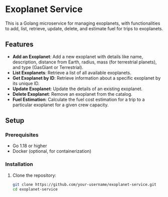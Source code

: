 # Exoplanet Service

This is a Golang microservice for managing exoplanets, with functionalities to add, list, retrieve, update, delete, and estimate fuel for trips to exoplanets.

## Features

- **Add an Exoplanet**: Add a new exoplanet with details like name, description, distance from Earth, radius, mass (for terrestrial planets), and type (GasGiant or Terrestrial).
- **List Exoplanets**: Retrieve a list of all available exoplanets.
- **Get Exoplanet by ID**: Retrieve information about a specific exoplanet by its unique ID.
- **Update Exoplanet**: Update the details of an existing exoplanet.
- **Delete Exoplanet**: Remove an exoplanet from the catalog.
- **Fuel Estimation**: Calculate the fuel cost estimation for a trip to a particular exoplanet for a given crew capacity.

## Setup

### Prerequisites

- Go 1.18 or higher
- Docker (optional, for containerization)

### Installation

1. Clone the repository:
   ```bash
   git clone https://github.com/your-username/exoplanet-service.git
   cd exoplanet-service
